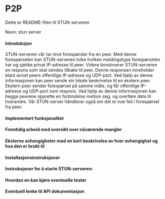 # P2P
Dette er README-filen til STUN-serveren

Navn: stun server

<h4>Introduksjon</h4>
STUN-serveren vår tar imot forespørsler fra en peer.
Med denne forespørselen kan STUN-serveren tolke hvilken meldingstype forespørselen har og sjekke privat IP-adresse til peer.
Videre konstruerer STUN-serveren en respons som skal sendes tilbake til peer.
Denne responsen inneholder blant annet peers offentlige IP-adresse og UDP-port.
Ved hjelp av denne informasjonen kan peer sende sin lokale beskrivelse til en ekstern peer.
Ekstern peer sender forespørsel på samme måte, og får offentlige IP-adresse og UDP-port som respons.
Ved hjelp av denne informasjonen kan begge peerene opprette en forbindelse mellom seg, og overføre data til hverandre.
Vår STUN-server håndterer også om det er noe feil i forespørsel fra peer.

<h4>Implementert funksjonalitet</h4>

<h4>Fremtidig arbeid med oversikt over nåværende mangler</h4>

<h4>Eksterne avhengigheter med en kort beskrivelse av hver avhengighet og hva den er brukt til</h4>

<h4>Installasjonsinstruksjoner</h4>

<h4>Instruksjoner for å starte STUN-serveren:</h4>


<h4>Hvordan en kan kjøre eventuelle tester</h4>

<h4>Eventuell lenke til API dokumentasjon</h4>

